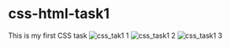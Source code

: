 # css-html-task1
This is my first CSS task
![css_tak1 1](https://user-images.githubusercontent.com/67648510/87057981-26dfc880-c225-11ea-88ec-8efcb923b5fb.png)
![css_task1 2](https://user-images.githubusercontent.com/67648510/87058000-2ba47c80-c225-11ea-9f3a-b6ae9cff3d79.png)
![css_task1 3](https://user-images.githubusercontent.com/67648510/87058016-30693080-c225-11ea-9d88-68725f381153.png)
